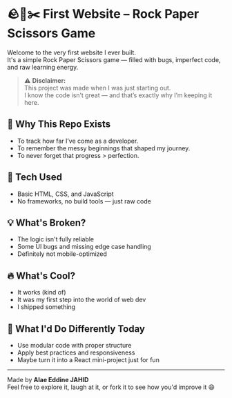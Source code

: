 # 🪨📄✂️ First Website – Rock Paper Scissors Game

Welcome to the very first website I ever built.  
It's a simple Rock Paper Scissors game — filled with bugs, imperfect code, and raw learning energy.

> ⚠️ **Disclaimer:**  
> This project was made when I was just starting out.  
> I know the code isn’t great — and that’s exactly why I’m keeping it here.

## 🎯 Why This Repo Exists

- To track how far I’ve come as a developer.
- To remember the messy beginnings that shaped my journey.
- To never forget that progress > perfection.

## 🚀 Tech Used

- Basic HTML, CSS, and JavaScript
- No frameworks, no build tools — just raw code

## 💡 What's Broken?

- The logic isn't fully reliable
- Some UI bugs and missing edge case handling
- Definitely not mobile-optimized

## 🔥 What's Cool?

- It works (kind of)
- It was my first step into the world of web dev
- I shipped something

## 🧠 What I'd Do Differently Today

- Use modular code with proper structure
- Apply best practices and responsiveness
- Maybe turn it into a React mini-project just for fun

---

Made by **Alae Eddine JAHID**  
Feel free to explore it, laugh at it, or fork it to see how you'd improve it 😄
